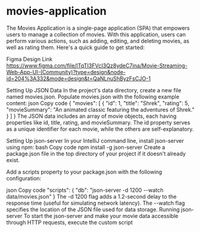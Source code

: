 # movies-application
The Movies Application is a single-page application (SPA) that empowers users to manage a collection of movies. With this application, users can perform various actions, such as adding, editing, and deleting movies, as well as rating them. Here's a quick guide to get started:

Figma Design Link https://www.figma.com/file/lTqTI3FVcI3Qz8ydeC7ina/Movie-Streaming-Web-App-UI-(Community)?type=design&node-id=204%3A332&mode=design&t=QaNLnuShByzFsCJO-1

Setting Up JSON Data
In the project's data directory, create a new file named movies.json.
Populate movies.json with the following example content:
json
Copy code
{
"movies": [
{
"id": 1,
"title": "Shrek",
"rating": 5,
"movieSummary": "An animated classic featuring the adventures of Shrek."
}
]
}
The JSON data includes an array of movie objects, each having properties like id, title, rating, and movieSummary. The id property serves as a unique identifier for each movie, while the others are self-explanatory.

Setting Up json-server
In your IntelliJ command line, install json-server using npm:
bash
Copy code
npm install -g json-server
Create a package.json file in the top directory of your project if it doesn't already exist.

Add a scripts property to your package.json with the following configuration:

json
Copy code
"scripts": {
"db": "json-server -d 1200 --watch data/movies.json"
}
The -d 1200 flag adds a 1.2-second delay to the response time (useful for simulating network latency).
The --watch flag specifies the location of the JSON file used for data storage.
Running json-server
To start the json-server and make your movie data accessible through HTTP requests, execute the custom script